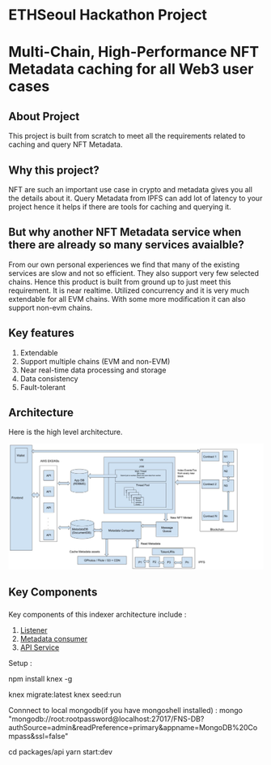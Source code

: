 # ETHSeoul Hackathon Project
# Multi-Chain, High-Performance NFT Metadata caching for all Web3 user cases

## About Project
This project is built from scratch to meet all the requirements related to caching and query NFT Metadata.

## Why this project?
NFT are such an important use case in crypto and metadata gives you all the details about it. Query Metadata from IPFS can add lot of latency to your project hence it helps if there are tools for caching and querying it.

## But why another NFT Metadata service when there are already so many services avaialble?
From our own personal experiences we find that many of the existing services are slow and not so efficient. They also support very few selected chains.
Hence this product is built from ground up to just meet this requirement.
It is near realtime. Utilized concurrency and it is very much extendable for all EVM chains.
With some more modification it can also support non-evm chains.

## Key features
1. Extendable
2. Support multiple chains (EVM and non-EVM)
3. Near real-time data processing and storage
4. Data consistency
5. Fault-tolerant


## Architecture
Here is the high level architecture.


![Indexer Architecture Diagram](./indexer_architecture_diagram.jpg)

## Key Components 
### 
Key components of this indexer architecture include : 
1. [Listener](./listener)
2. [Metadata consumer](./metadata-consumer)
3. [API Service](./apis/packages/api)

Setup : 

npm install knex -g

knex migrate:latest
knex seed:run

Connnect to local mongodb(if you have mongoshell installed) :
mongo "mongodb://root:rootpassword@localhost:27017/FNS-DB?authSource=admin&readPreference=primary&appname=MongoDB%20Compass&ssl=false"


cd packages/api
yarn start:dev